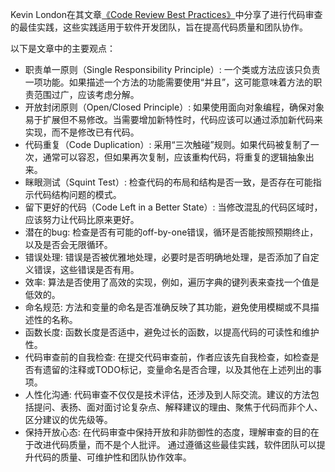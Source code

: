 Kevin London在其文章[《Code Review Best Practices》](https://www.kevinlondon.com/2015/05/05/code-review-best-practices)中分享了进行代码审查的最佳实践，这些实践适用于软件开发团队，旨在提高代码质量和团队协作。

以下是文章中的主要观点：
- 职责单一原则（Single Responsibility Principle）: 一个类或方法应该只负责一项功能。如果描述一个方法的功能需要使用“并且”，这可能意味着方法的职责范围过广，应该考虑分解。
- 开放封闭原则（Open/Closed Principle）: 如果使用面向对象编程，确保对象易于扩展但不易修改。当需要增加新特性时，代码应该可以通过添加新代码来实现，而不是修改已有代码。
- 代码重复（Code Duplication）: 采用“三次触碰”规则。如果代码被复制了一次，通常可以容忍，但如果再次复制，应该重构代码，将重复的逻辑抽象出来。
- 眯眼测试（Squint Test）: 检查代码的布局和结构是否一致，是否存在可能指示代码结构问题的模式。
-  留下更好的代码（Code Left in a Better State）: 当修改混乱的代码区域时，应该努力让代码比原来更好。
- 潜在的bug: 检查是否有可能的off-by-one错误，循环是否能按照预期终止，以及是否会无限循环。
- 错误处理: 错误是否被优雅地处理，必要时是否明确地处理，是否添加了自定义错误，这些错误是否有用。
- 效率: 算法是否使用了高效的实现，例如，遍历字典的键列表来查找一个值是低效的。
- 命名规范: 方法和变量的命名是否准确反映了其功能，避免使用模糊或不具描述性的名称。
-  函数长度: 函数长度是否适中，避免过长的函数，以提高代码的可读性和维护性。
-  代码审查前的自我检查: 在提交代码审查前，作者应该先自我检查，如检查是否有遗留的注释或TODO标记，变量命名是否合理，以及其他在上述列出的事项。
-  人性化沟通: 代码审查不仅仅是技术评估，还涉及到人际交流。建议的方法包括提问、表扬、面对面讨论复杂点、解释建议的理由、聚焦于代码而非个人、区分建议的优先级等。
-  保持开放心态: 在代码审查中保持开放和非防御性的态度，理解审查的目的在于改进代码质量，而不是个人批评。
通过遵循这些最佳实践，软件团队可以提升代码的质量、可维护性和团队协作效率。

<!-- ##{"timestamp":1748323389}## -->